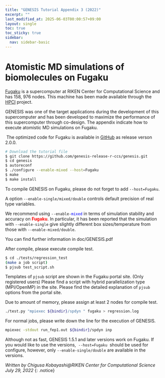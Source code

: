 ```yaml
---
title: "GENESIS Tutorial Appendix 3 (2022)"
excerpt: ""
last_modified_at: 2025-06-03T00:00:57+09:00
layout: single
toc: true
toc_sticky: true
sidebar:
  nav: sidebar-basic
---
```


# Atomistic MD simulations of biomolecules on Fugaku

[Fugaku](https://www.r-ccs.riken.jp/en/fugaku/about/) is a supercomputer
at RIKEN Center for Computational Science and has 158, 976 nodes. This
machine has been made available through the
[HPCI](https://www.hpci-office.jp/folders/english) project.

GENESIS was one of the target applications during the development of
this supercomputer and has been developed to maximize the performance of
this supercomputer through co-design. The appendix indicate how to
execute atomistic MD simulations on Fugaku.

 The optimized code for Fugaku is available in
[GitHub](https://github.com/genesis-release-r-ccs/genesis) as release
verson 2.0.0.


```bash
# Download the tutorial file
$ git clone https://github.com/genesis-release-r-ccs/genesis.git
$ cd genesis
$ autoreconf
$ ./configure --enable-mixed --host=Fugaku
$ make
$ make install
```

To compile GENESIS on Fugaku, please do not forget to add
`--host=Fugaku`.

A option `--enable-single/mixed/double` controls default precision of
real type variables. 

We recommend using <code>--enable-<span style="color:blue">mixed</span></code> in terms
of simulation stability and accuracy on
<span style="color:red">**Fugaku**</span>. In particular, it has been
reported that the simulation with `--enable-single` give slightly
different box sizes/temperature from those with `--enable-mixed/double`.

You can find further information in doc/GENESIS.pdf

After compile, please execute compile test.


```bash
$ cd ./tests/regression_test
(make a job script)
$ pjsub test_script.sh
```

Templates of `pjsub` script are shown in the Fugaku portal site. (Only registered users) Please find a script with hybrid parallelization type
(MPI/OpenMP) in the site. Please find the detailed explanation of
`pjsub` options from the portal site.

Due to amount of memory, please assign at least 2 nodes for compile
test.


```bash
./test.py "mpiexec ${bindir}/spdyn " fugaku > regression.log
```

For normal jobs, please write down the line for the execution of
GENESIS.

```bash
mpiexec -stdout run_fep1.out ${bindir}/spdyn inp
```

Although not as fast, GENESIS 1.5.1 and later versions work on Fugaku.
If you would like to use the versions,  `--host=Fugaku`  should be
used for configure, however, only `--enable-single/double` are
available in the versions.

*Written by Chigusa Kobayashi@RIKEN Center for Computational Science\
July 29, 2022*
{: .notice}


